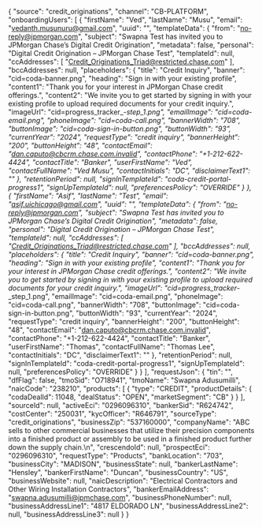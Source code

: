 {
    "source": "credit_originations",
    "channel": "CB-PLATFORM",
    "onboardingUsers": [
        {
            "firstName": "Ved",
            "lastName": "Musu",
            "email": "vedanth.musunuru@gmail.com",
            "uuid": "",
            "templateData": {
                "from": "no-reply@jpmorgan.com",
                "subject": "Swapna Test has invited you to JPMorgan Chase’s Digital Credit Origination",
                "metadata": false,
                "personal": "Digital Credit Origination – JPMorgan Chase Test",
                "templateId": null,
                "ccAddresses": [
                    "Credit_Originations_Triad@restricted.chase.com"
                ],
                "bccAddresses": null,
                "placeholders": {
                    "title": "Credit Inquiry",
                    "banner": "cid=coda-banner.png",
                    "heading": "Sign in with your existing profile",
                    "content1": "Thank you for your interest in JPMorgan Chase credit offerings.",
                    "content2": "We invite you to get started by signing in with your existing profile to upload required documents for your credit inquiry.",
                    "imageUrl": "cid=progress_tracker_-_step_1.png",
                    "emailImage": "cid=coda-email.png",
                    "phoneImage": "cid=coda-call.png",
                    "bannerWidth": "708",
                    "buttonImage": "cid=coda-sign-in-button.png",
                    "buttonWidth": "93",
                    "currentYear": "2024",
                    "requestType": "credit inquiry",
                    "bannerHeight": "200",
                    "buttonHeight": "48",
                    "contactEmail": "dan.caputo@cbcrm.chase.com.invalid",
                    "contactPhone": "+1-212-622-4424",
                    "contactTitle": "Banker",
                    "userFirstName": "Ved",
                    "contactFullName": "Ved Musu",
                    "contactInitials": "DC",
                    "disclaimerText1": ""
                },
                "retentionPeriod": null,
                "signInTemplateId": "coda-credit-portal-progress1",
                "signUpTemplateId": null,
                "preferencesPolicy": "OVERRIDE"
            }
        },
        {
            "firstName": "Asif",
            "lastName": "Test",
            "email": "asif.uichicago@gmail.com",
            "uuid": "",
            "templateData": {
                "from": "no-reply@jpmorgan.com",
                "subject": "Swapna Test has invited you to JPMorgan Chase’s Digital Credit Origination",
                "metadata": false,
                "personal": "Digital Credit Origination – JPMorgan Chase Test",
                "templateId": null,
                "ccAddresses": [
                    "Credit_Originations_Triad@restricted.chase.com"
                ],
                "bccAddresses": null,
                "placeholders": {
                    "title": "Credit Inquiry",
                    "banner": "cid=coda-banner.png",
                    "heading": "Sign in with your existing profile",
                    "content1": "Thank you for your interest in JPMorgan Chase credit offerings.",
                    "content2": "We invite you to get started by signing in with your existing profile to upload required documents for your credit inquiry.",
                    "imageUrl": "cid=progress_tracker_-_step_1.png",
                    "emailImage": "cid=coda-email.png",
                    "phoneImage": "cid=coda-call.png",
                    "bannerWidth": "708",
                    "buttonImage": "cid=coda-sign-in-button.png",
                    "buttonWidth": "93",
                    "currentYear": "2024",
                    "requestType": "credit inquiry",
                    "bannerHeight": "200",
                    "buttonHeight": "48",
                    "contactEmail": "dan.caputo@cbcrm.chase.com.invalid",
                    "contactPhone": "+1-212-622-4424",
                    "contactTitle": "Banker",
                    "userFirstName": "Thomas",
                    "contactFullName": "Thomas Lee",
                    "contactInitials": "DC",
                    "disclaimerText1": ""
                },
                "retentionPeriod": null,
                "signInTemplateId": "coda-credit-portal-progress1",
                "signUpTemplateId": null,
                "preferencesPolicy": "OVERRIDE"
            }
        }
    ],
    "requestJson": {
        "tin": "",
        "dfFlag": false,
        "tmoSid": "O718941",
        "tmoName": "Swapna Adusumilli",
        "naicCode": "238210",
        "products": [
            {
                "type": "CREDIT",
                "productDetails": {
                    "codaDealId": 11048,
                    "dealStatus": "OPEN",
                    "marketSegment": "CB"
                }
            }
        ],
        "sourceId": null,
        "activeEci": "0296096310",
        "bankerSid": "R624742",
        "costCenter": "250031",
        "kycOfficer": "R646791",
        "sourceType": "credit_originations",
        "businessZip": "537160000",
        "companyName": "ABC sells to other commercial businesses that utilize their precision components into a finished product or assembly to be used in a finished product further down the supply chain.\n",
        "crescendoId": null,
        "prospectEci": "0296096310",
        "requestType": "Products",
        "bankLocation": "703",
        "businessCity": "MADISON",
        "businessState": null,
        "bankerLastName": "Hensley",
        "bankerFirstName": "Duncan",
        "businessCountry": "US",
        "businessWebsite": null,
        "naicDescription": "Electrical Contractors and Other Wiring Installation Contractors",
        "bankerEmailAddress": "swapna.adusumilli@jpmchase.com",
        "businessPhoneNumber": null,
        "businessAddressLine1": "4817 ELDORADO LN",
        "businessAddressLine2": null,
        "businessAddressLine3": null
    }
}
